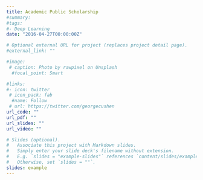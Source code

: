 ```yaml
---
title: Academic Public Scholarship
#summary:
#tags:
#- Deep Learning
date: "2016-04-27T00:00:00Z"

# Optional external URL for project (replaces project detail page).
#external_link: ""

#image:
 # caption: Photo by rawpixel on Unsplash
  #focal_point: Smart

#links:
#- icon: twitter
 # icon_pack: fab
  #name: Follow
 # url: https://twitter.com/georgecushen
url_code: ""
url_pdf: ""
url_slides: ""
url_video: ""

# Slides (optional).
#   Associate this project with Markdown slides.
#   Simply enter your slide deck's filename without extension.
#   E.g. `slides = "example-slides"` references `content/slides/example-slides.md`.
#   Otherwise, set `slides = ""`.
slides: example
---
```

